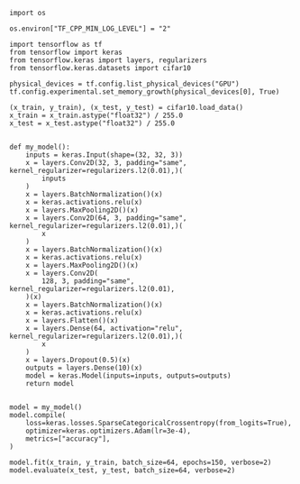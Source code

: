     import os
    
    os.environ["TF_CPP_MIN_LOG_LEVEL"] = "2"
    
    import tensorflow as tf
    from tensorflow import keras
    from tensorflow.keras import layers, regularizers
    from tensorflow.keras.datasets import cifar10
    
    physical_devices = tf.config.list_physical_devices("GPU")
    tf.config.experimental.set_memory_growth(physical_devices[0], True)
    
    (x_train, y_train), (x_test, y_test) = cifar10.load_data()
    x_train = x_train.astype("float32") / 255.0
    x_test = x_test.astype("float32") / 255.0
    
    
    def my_model():
        inputs = keras.Input(shape=(32, 32, 3))
        x = layers.Conv2D(32, 3, padding="same", kernel_regularizer=regularizers.l2(0.01),)(
            inputs
        )
        x = layers.BatchNormalization()(x)
        x = keras.activations.relu(x)
        x = layers.MaxPooling2D()(x)
        x = layers.Conv2D(64, 3, padding="same", kernel_regularizer=regularizers.l2(0.01),)(
            x
        )
        x = layers.BatchNormalization()(x)
        x = keras.activations.relu(x)
        x = layers.MaxPooling2D()(x)
        x = layers.Conv2D(
            128, 3, padding="same", kernel_regularizer=regularizers.l2(0.01),
        )(x)
        x = layers.BatchNormalization()(x)
        x = keras.activations.relu(x)
        x = layers.Flatten()(x)
        x = layers.Dense(64, activation="relu", kernel_regularizer=regularizers.l2(0.01),)(
            x
        )
        x = layers.Dropout(0.5)(x)
        outputs = layers.Dense(10)(x)
        model = keras.Model(inputs=inputs, outputs=outputs)
        return model
    
    
    model = my_model()
    model.compile(
        loss=keras.losses.SparseCategoricalCrossentropy(from_logits=True),
        optimizer=keras.optimizers.Adam(lr=3e-4),
        metrics=["accuracy"],
    )
    
    model.fit(x_train, y_train, batch_size=64, epochs=150, verbose=2)
    model.evaluate(x_test, y_test, batch_size=64, verbose=2)
